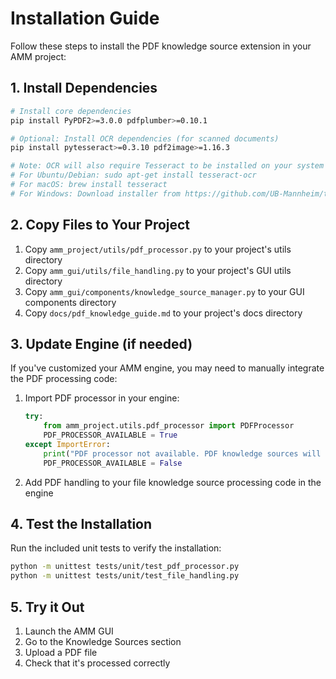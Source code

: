 # Installation Guide

Follow these steps to install the PDF knowledge source extension in your AMM project:

## 1. Install Dependencies

```bash
# Install core dependencies
pip install PyPDF2>=3.0.0 pdfplumber>=0.10.1

# Optional: Install OCR dependencies (for scanned documents)
pip install pytesseract>=0.3.10 pdf2image>=1.16.3

# Note: OCR will also require Tesseract to be installed on your system
# For Ubuntu/Debian: sudo apt-get install tesseract-ocr
# For macOS: brew install tesseract
# For Windows: Download installer from https://github.com/UB-Mannheim/tesseract/wiki
```

## 2. Copy Files to Your Project

1. Copy `amm_project/utils/pdf_processor.py` to your project's utils directory
2. Copy `amm_gui/utils/file_handling.py` to your project's GUI utils directory 
3. Copy `amm_gui/components/knowledge_source_manager.py` to your GUI components directory
4. Copy `docs/pdf_knowledge_guide.md` to your project's docs directory

## 3. Update Engine (if needed)

If you've customized your AMM engine, you may need to manually integrate the PDF processing code:

1. Import PDF processor in your engine:
   ```python
   try:
       from amm_project.utils.pdf_processor import PDFProcessor
       PDF_PROCESSOR_AVAILABLE = True
   except ImportError:
       print("PDF processor not available. PDF knowledge sources will be skipped.")
       PDF_PROCESSOR_AVAILABLE = False
   ```

2. Add PDF handling to your file knowledge source processing code in the engine

## 4. Test the Installation

Run the included unit tests to verify the installation:

```bash
python -m unittest tests/unit/test_pdf_processor.py
python -m unittest tests/unit/test_file_handling.py
```

## 5. Try it Out

1. Launch the AMM GUI
2. Go to the Knowledge Sources section
3. Upload a PDF file
4. Check that it's processed correctly
